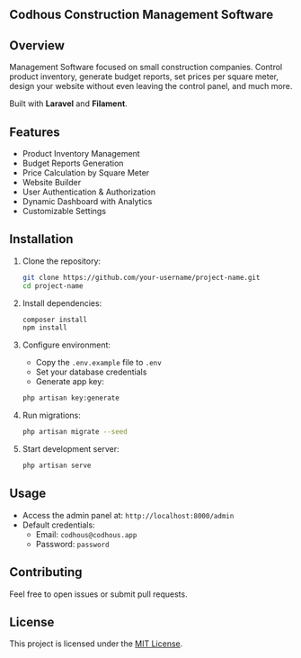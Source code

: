 ## Codhous Construction Management Software

## Overview
Management Software focused on small construction companies. Control product inventory, generate budget reports, set prices per square meter, design your website without even leaving the control panel, and much more.

Built with **Laravel** and **Filament**.

## Features
- Product Inventory Management
- Budget Reports Generation
- Price Calculation by Square Meter
- Website Builder
- User Authentication & Authorization
- Dynamic Dashboard with Analytics
- Customizable Settings


## Installation
1. Clone the repository:
   ```bash
   git clone https://github.com/your-username/project-name.git
   cd project-name
   ```

2. Install dependencies:
   ```bash
   composer install
   npm install
   ```

3. Configure environment:
   - Copy the `.env.example` file to `.env`
   - Set your database credentials
   - Generate app key:
   ```bash
   php artisan key:generate
   ```

4. Run migrations:
   ```bash
   php artisan migrate --seed
   ```

5. Start development server:
   ```bash
   php artisan serve
   ```

## Usage
- Access the admin panel at: `http://localhost:8000/admin`
- Default credentials:
  - Email: `codhous@codhous.app`
  - Password: `password`

## Contributing
Feel free to open issues or submit pull requests.

## License
This project is licensed under the [MIT License](LICENSE).

